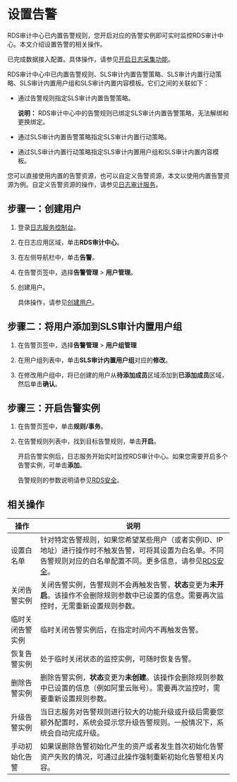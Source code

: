 # 设置告警

RDS审计中心已内置告警规则，您开启对应的告警实例即可实时监控RDS审计中心。本文介绍设置告警的相关操作。

已完成数据接入配置。具体操作，请参见[开启日志采集功能](/cn.zh-CN/应用中心（App）/RDS审计中心/开启日志采集功能.md)。

RDS审计中心中已内置告警规则、SLS审计内置告警策略、SLS审计内置行动策略、SLS审计内置用户组和SLS审计内置内容模板。它们之间的关联如下：

-   通过告警规则指定SLS审计内置告警策略。

    **说明：** RDS审计中心中的告警规则已绑定SLS审计内置告警策略，无法解绑和更换绑定。

-   通过SLS审计内置告警策略指定SLS审计内置行动策略。
-   通过SLS审计内置行动策略指定SLS审计内置用户组和SLS审计内置内容模板。

您可以直接使用内置的告警资源，也可以自定义告警资源，本文以使用内置告警资源为例。自定义告警资源的操作，请参见[日志审计服务](/cn.zh-CN/应用中心（App）/日志审计服务/告警/设置告警.md)。

## 步骤一：创建用户

1.  登录[日志服务控制台](https://sls.console.aliyun.com)。

2.  在日志应用区域，单击**RDS审计中心**。

3.  在左侧导航栏中，单击**告警**。

4.  在告警页签中，选择**告警管理** \> **用户管理**。

5.  创建用户。

    具体操作，请参见[创建用户](/cn.zh-CN/告警/告警（新版）/用户管理/创建用户和用户组.md)。


## 步骤二：将用户添加到SLS审计内置用户组

1.  在告警页签中，选择**告警管理** \> **用户组管理**

2.  在用户组列表中，单击**SLS审计内置用户组**对应的**修改**。

3.  在修改用户组中，将已创建的用户从**待添加成员**区域添加到**已添加成员**区域，然后单击**确认**。


## 步骤三：开启告警实例

1.  在告警页签中，单击**规则/事务**。

2.  在告警规则列表中，找到目标告警规则，单击**开启**。

    开启告警实例后，日志服务开始实时监控RDS审计中心。如果您需要开启多个告警实例，可单击**添加**。

    告警规则的参数说明请参见[RDS安全](/cn.zh-CN/应用中心（App）/日志审计服务/告警/告警规则/RDS安全.md)。


## 相关操作

|操作|说明|
|--|--|
|设置白名单|针对特定告警规则，如果您希望某些用户（或者实例ID、IP地址）进行操作时不触发告警，可将其设置为白名单。不同告警规则对应的白名单配置不同。更多信息，请参见[RDS安全](/cn.zh-CN/应用中心（App）/日志审计服务/告警/告警规则/RDS安全.md)。 |
|关闭告警实例|关闭告警实例，告警规则不会再触发告警，**状态**变更为**未开启**。该操作不会删除规则参数中已设置的信息。需要再次监控时，无需重新设置规则参数。 |
|临时关闭告警实例|临时关闭告警实例后，在指定时间内不再触发告警。|
|恢复告警实例|处于临时关闭状态的监控实例，可随时恢复告警。|
|删除告警实例|删除告警实例，**状态**变更为**未创建**。该操作会删除规则参数中已设置的信息（例如阿里云账号）。需要再次监控时，需要重新设置规则参数。 |
|升级告警实例|当日志服务对告警规则进行较大的功能升级或升级后需要您额外配置时，系统会提示您升级告警规则。一般情况下，系统会自动完成升级。|
|手动初始化告警|如果误删除告警初始化产生的资产或者发生首次初始化告警资产失败的情况，可通过此操作强制重新初始化告警相关内容。|


